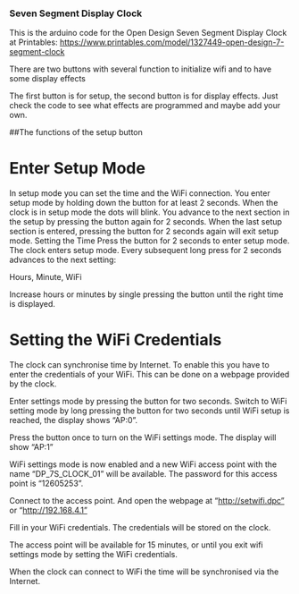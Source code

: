 ### Seven Segment Display Clock
This is the arduino code for the Open Design Seven Segment Display Clock at Printables: https://www.printables.com/model/1327449-open-design-7-segment-clock

There are two buttons with several function to initialize wifi and to have some display effects

The first button is for setup, the second button is for display effects. Just check the code to see what effects are programmed and maybe add your own.

##The functions of the setup button

# Enter Setup Mode
In setup mode you can set the time and the WiFi connection. You enter setup mode by holding down the button for at least 2 seconds. When the clock is in setup mode the dots will blink. You advance to the next section in the setup by pressing the button again for 2 seconds. When the last setup section is entered, pressing the button for 2 seconds again will exit setup mode.
Setting the Time
Press the button for 2 seconds to enter setup mode. The clock enters setup mode. Every subsequent long press for 2 seconds advances to the next setting:

Hours, Minute, WiFi

Increase hours or minutes by single pressing the button until the right time is displayed.

# Setting the WiFi Credentials
The clock can synchronise time by Internet. To enable this you have to enter the credentials of your WiFi. This can be done on a webpage provided by the clock.

Enter settings mode by pressing the button for two seconds. Switch to WiFi setting mode by long pressing the button for two seconds until WiFi setup is reached, the display shows “AP:0”. 

Press the button once to turn on the WiFi settings mode. The display will show “AP:1”
 
WiFi settings mode is now enabled and a new WiFi access point with the name “DP_7S_CLOCK_01”  will be available. The password for this access point is “12605253”.

Connect to the access point. And open the webpage at “http://setwifi.dpc” or “http://192.168.4.1”

Fill in your WiFi credentials. The credentials will be stored on the clock.

The access point will be available for 15 minutes, or until you exit wifi settings mode by setting the WiFi credentials.

When the clock can connect to WiFi the time will be synchronised via the Internet.

